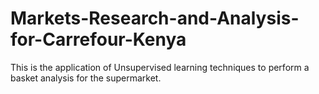 # Markets-Research-and-Analysis-for-Carrefour-Kenya
This is the application of Unsupervised learning techniques to perform a basket analysis for the supermarket. 
